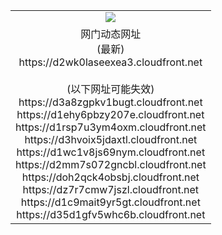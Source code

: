 ﻿<table>
  <tr></tr>
  <tr><td colspan=2 align=center><img src="https://d2wk0laseexea3.cloudfront.net/Up/oGate.jpg" /></td></tr>
  <tr><td colspan=2 align=center>网门动态网址<br/>(最新)
<br>https://d2wk0laseexea3.cloudfront.net
<br/><br/>(以下网址可能失效)
<br>https://d3a8zgpkv1bugt.cloudfront.net
<br>https://d1ehy6pbzy207e.cloudfront.net
<br>https://d1rsp7u3ym4oxm.cloudfront.net
<br>https://d3hvoix5jdaxtl.cloudfront.net
<br>https://d1wc1v8js69nym.cloudfront.net
<br>https://d2mm7s072gncbl.cloudfront.net
<br>https://doh2qck4obsbj.cloudfront.net
<br>https://dz7r7cmw7jszl.cloudfront.net
<br>https://d1c9mait9yr5gt.cloudfront.net
<br>https://d35d1gfv5whc6b.cloudfront.net
    </td>
  </tr>
</table>
